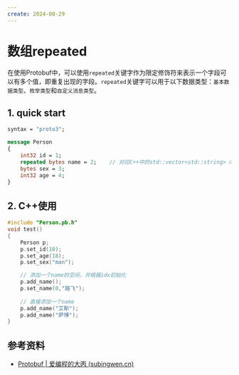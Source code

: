 ```yaml
---
create: 2024-08-29
---
```

# 数组repeated

在使用Protobuf中，可以使用`repeated`关键字作为限定修饰符来表示一个字段可以有多个值，即重复出现的字段。`repeated`关键字可以用于以下数据类型：`基本数据类型`、`枚举类型`和`自定义消息类型`。

## 1. quick start

```protobuf
syntax = "proto3";

message Person
{
    int32 id = 1;
    repeated bytes name = 2;	// 对应C++中的std::vector<std::string> name;
    bytes sex = 3;	
    int32 age = 4;
}
```

## 2. C++使用

```C++
#include "Person.pb.h"
void test()
{
    Person p;
    p.set_id(10);
    p.set_age(18);
    p.set_sex("man");

    // 添加一个name的空间，并根据idx初始化
    p.add_name();
    p.set_name(0,"路飞");
    
    // 直接添加一个name
    p.add_name("艾斯");
    p.add_name("萨博");
}
```

## 参考资料

* [Protobuf | 爱编程的大丙 (subingwen.cn)](https://subingwen.cn/cpp/protobuf/#2-2-repeated-限定修饰符)